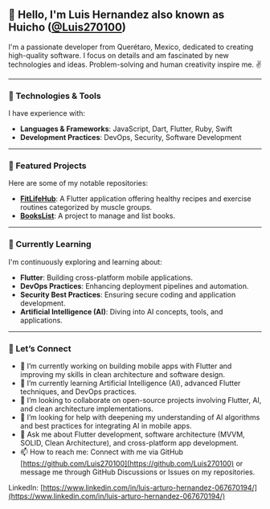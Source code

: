 ## 👋 Hello, I'm Luis Hernandez also known as Huicho ([@Luis270100](https://github.com/Luis270100))

I'm a passionate developer from Querétaro, Mexico, dedicated to creating high-quality software. I focus on details and am fascinated by new technologies and ideas. Problem-solving and human creativity inspire me. ✌️

---

### 🔧 Technologies & Tools

I have experience with:

- **Languages & Frameworks**: JavaScript, Dart, Flutter, Ruby, Swift  
- **Development Practices**: DevOps, Security, Software Development

---

### 📂 Featured Projects

Here are some of my notable repositories:

- **[FitLifeHub](https://github.com/Luis270100/FitLifeHub)**: A Flutter application offering healthy recipes and exercise routines categorized by muscle groups.  
- **[BooksList](https://github.com/Luis270100/BooksList)**: A project to manage and list books.

---

### 🌱 Currently Learning

I'm continuously exploring and learning about:

- **Flutter**: Building cross-platform mobile applications.
- **DevOps Practices**: Enhancing deployment pipelines and automation.  
- **Security Best Practices**: Ensuring secure coding and application development.  
- **Artificial Intelligence (AI)**: Diving into AI concepts, tools, and applications.  

---

### 🤝 Let’s Connect

- 🔭 I’m currently working on building mobile apps with Flutter and improving my skills in clean architecture and software design.  
- 🌱 I’m currently learning Artificial Intelligence (AI), advanced Flutter techniques, and DevOps practices.  
- 👯 I’m looking to collaborate on open-source projects involving Flutter, AI, and clean architecture implementations.  
- 🤔 I’m looking for help with deepening my understanding of AI algorithms and best practices for integrating AI in mobile apps.  
- 💬 Ask me about Flutter development, software architecture (MVVM, SOLID, Clean Architecture), and cross-platform app development. 
- 📫 How to reach me: Connect with me via GitHub [https://github.com/Luis270100](https://github.com/Luis270100) or message me through GitHub Discussions or Issues on my repositories.

 LinkedIn: [https://www.linkedin.com/in/luis-arturo-hernandez-067670194/](https://www.linkedin.com/in/luis-arturo-hernandez-067670194/)

